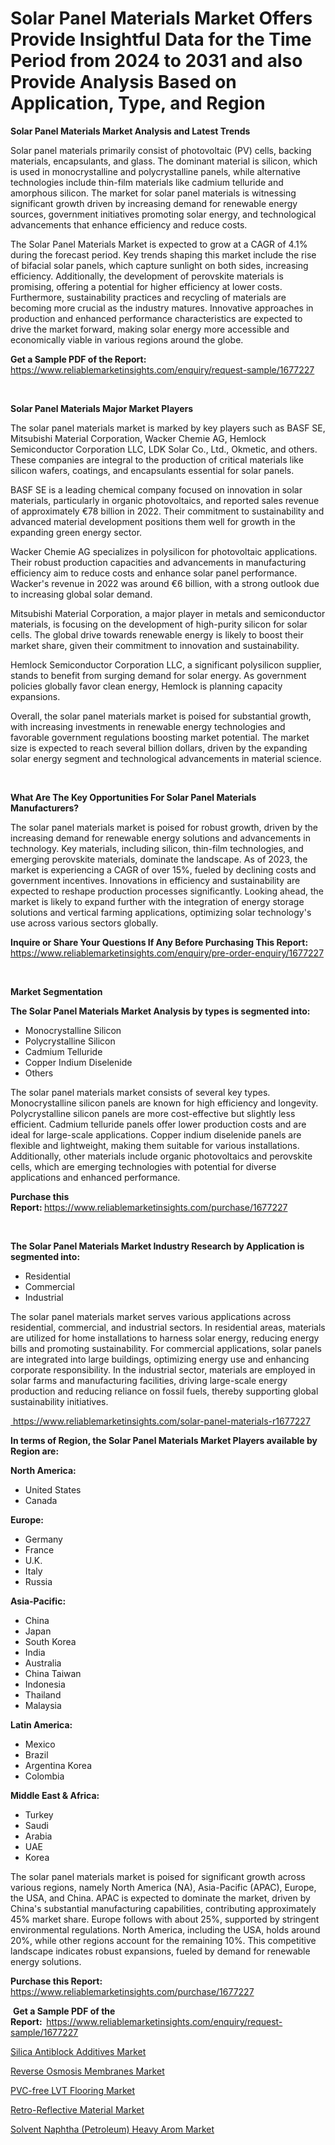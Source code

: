 <p><h1>Solar Panel Materials Market Offers Provide Insightful Data for the Time Period from 2024 to 2031 and also Provide Analysis Based on Application, Type, and Region</h1></p><p><strong>Solar Panel Materials Market Analysis and Latest Trends</strong></p>
<p><p>Solar panel materials primarily consist of photovoltaic (PV) cells, backing materials, encapsulants, and glass. The dominant material is silicon, which is used in monocrystalline and polycrystalline panels, while alternative technologies include thin-film materials like cadmium telluride and amorphous silicon. The market for solar panel materials is witnessing significant growth driven by increasing demand for renewable energy sources, government initiatives promoting solar energy, and technological advancements that enhance efficiency and reduce costs.</p><p>The Solar Panel Materials Market is expected to grow at a CAGR of 4.1% during the forecast period. Key trends shaping this market include the rise of bifacial solar panels, which capture sunlight on both sides, increasing efficiency. Additionally, the development of perovskite materials is promising, offering a potential for higher efficiency at lower costs. Furthermore, sustainability practices and recycling of materials are becoming more crucial as the industry matures. Innovative approaches in production and enhanced performance characteristics are expected to drive the market forward, making solar energy more accessible and economically viable in various regions around the globe.</p></p>
<p><strong>Get a Sample PDF of the Report:&nbsp;</strong> <a href="https://www.reliablemarketinsights.com/enquiry/request-sample/1677227?utm_campaign=1619&utm_medium=2&utm_source=Github&utm_content=ia&utm_term=13102024&utm_id=solar-panel-materials">https://www.reliablemarketinsights.com/enquiry/request-sample/1677227</a></p>
<p>&nbsp;</p>
<p><strong>Solar Panel Materials Major Market Players</strong></p>
<p><p>The solar panel materials market is marked by key players such as BASF SE, Mitsubishi Material Corporation, Wacker Chemie AG, Hemlock Semiconductor Corporation LLC, LDK Solar Co., Ltd., Okmetic, and others. These companies are integral to the production of critical materials like silicon wafers, coatings, and encapsulants essential for solar panels.</p><p>BASF SE is a leading chemical company focused on innovation in solar materials, particularly in organic photovoltaics, and reported sales revenue of approximately €78 billion in 2022. Their commitment to sustainability and advanced material development positions them well for growth in the expanding green energy sector.</p><p>Wacker Chemie AG specializes in polysilicon for photovoltaic applications. Their robust production capacities and advancements in manufacturing efficiency aim to reduce costs and enhance solar panel performance. Wacker's revenue in 2022 was around €6 billion, with a strong outlook due to increasing global solar demand.</p><p>Mitsubishi Material Corporation, a major player in metals and semiconductor materials, is focusing on the development of high-purity silicon for solar cells. The global drive towards renewable energy is likely to boost their market share, given their commitment to innovation and sustainability.</p><p>Hemlock Semiconductor Corporation LLC, a significant polysilicon supplier, stands to benefit from surging demand for solar energy. As government policies globally favor clean energy, Hemlock is planning capacity expansions.</p><p>Overall, the solar panel materials market is poised for substantial growth, with increasing investments in renewable energy technologies and favorable government regulations boosting market potential. The market size is expected to reach several billion dollars, driven by the expanding solar energy segment and technological advancements in material science.</p></p>
<p>&nbsp;</p>
<p><strong>What Are The Key Opportunities For Solar Panel Materials Manufacturers?</strong></p>
<p><p>The solar panel materials market is poised for robust growth, driven by the increasing demand for renewable energy solutions and advancements in technology. Key materials, including silicon, thin-film technologies, and emerging perovskite materials, dominate the landscape. As of 2023, the market is experiencing a CAGR of over 15%, fueled by declining costs and government incentives. Innovations in efficiency and sustainability are expected to reshape production processes significantly. Looking ahead, the market is likely to expand further with the integration of energy storage solutions and vertical farming applications, optimizing solar technology's use across various sectors globally.</p></p>
<p><strong>Inquire or Share Your Questions If Any Before Purchasing This Report:</strong> <a href="https://www.reliablemarketinsights.com/enquiry/pre-order-enquiry/1677227?utm_campaign=1619&utm_medium=2&utm_source=Github&utm_content=ia&utm_term=13102024&utm_id=solar-panel-materials">https://www.reliablemarketinsights.com/enquiry/pre-order-enquiry/1677227</a></p>
<p>&nbsp;</p>
<p><strong>Market Segmentation</strong></p>
<p><strong>The Solar Panel Materials Market Analysis by types is segmented into:</strong></p>
<p><ul><li>Monocrystalline Silicon</li><li>Polycrystalline Silicon</li><li>Cadmium Telluride</li><li>Copper Indium Diselenide</li><li>Others</li></ul></p>
<p><p>The solar panel materials market consists of several key types. Monocrystalline silicon panels are known for high efficiency and longevity. Polycrystalline silicon panels are more cost-effective but slightly less efficient. Cadmium telluride panels offer lower production costs and are ideal for large-scale applications. Copper indium diselenide panels are flexible and lightweight, making them suitable for various installations. Additionally, other materials include organic photovoltaics and perovskite cells, which are emerging technologies with potential for diverse applications and enhanced performance.</p></p>
<p><strong>Purchase this Report:&nbsp;</strong><a href="https://www.reliablemarketinsights.com/purchase/1677227?utm_campaign=1619&utm_medium=2&utm_source=Github&utm_content=ia&utm_term=13102024&utm_id=solar-panel-materials">https://www.reliablemarketinsights.com/purchase/1677227</a></p>
<p>&nbsp;</p>
<p><strong>The Solar Panel Materials Market Industry Research by Application is segmented into:</strong></p>
<p><ul><li>Residential</li><li>Commercial</li><li>Industrial</li></ul></p>
<p><p>The solar panel materials market serves various applications across residential, commercial, and industrial sectors. In residential areas, materials are utilized for home installations to harness solar energy, reducing energy bills and promoting sustainability. For commercial applications, solar panels are integrated into large buildings, optimizing energy use and enhancing corporate responsibility. In the industrial sector, materials are employed in solar farms and manufacturing facilities, driving large-scale energy production and reducing reliance on fossil fuels, thereby supporting global sustainability initiatives.</p></p>
<p><a href="https://www.reliablemarketinsights.com/solar-panel-materials-r1677227?utm_campaign=1619&utm_medium=2&utm_source=Github&utm_content=ia&utm_term=13102024&utm_id=solar-panel-materials">&nbsp;https://www.reliablemarketinsights.com/solar-panel-materials-r1677227</a></p>
<p><strong>In terms of Region, the Solar Panel Materials Market Players available by Region are:</strong></p>
<p>
    <p> <strong> North America: </strong>
        <ul>
            <li>United States</li>
            <li>Canada</li>
        </ul>
        </p> 
    <p> <strong> Europe: </strong>
        <ul>
            <li>Germany</li>
            <li>France</li>
            <li>U.K.</li>
            <li>Italy</li>
            <li>Russia</li>
        </ul>
        </p> 
    <p> <strong> Asia-Pacific: </strong>
        <ul>
            <li>China</li>
            <li>Japan</li>
            <li>South Korea</li>
            <li>India</li>
            <li>Australia</li>
            <li>China Taiwan</li>
            <li>Indonesia</li>
            <li>Thailand</li>
            <li>Malaysia</li>
        </ul>
        </p> 
    <p> <strong> Latin America: </strong>
        <ul>
            <li>Mexico</li>
            <li>Brazil</li>
            <li>Argentina Korea</li>
            <li>Colombia</li>
        </ul>
        </p> 
    <p> <strong> Middle East & Africa: </strong>
        <ul>
            <li>Turkey</li>
            <li>Saudi</li>
            <li>Arabia</li>
            <li>UAE</li>
            <li>Korea</li>
        </ul>
    </p>
    </p>
<p><p>The solar panel materials market is poised for significant growth across various regions, namely North America (NA), Asia-Pacific (APAC), Europe, the USA, and China. APAC is expected to dominate the market, driven by China's substantial manufacturing capabilities, contributing approximately 45% market share. Europe follows with about 25%, supported by stringent environmental regulations. North America, including the USA, holds around 20%, while other regions account for the remaining 10%. This competitive landscape indicates robust expansions, fueled by demand for renewable energy solutions.</p></p>
<p><strong>Purchase this Report: </strong><a href="https://www.reliablemarketinsights.com/purchase/1677227?utm_campaign=1619&utm_medium=2&utm_source=Github&utm_content=ia&utm_term=13102024&utm_id=solar-panel-materials">https://www.reliablemarketinsights.com/purchase/1677227</a></p>
<p>&nbsp;<strong>Get a Sample PDF of the Report:&nbsp;&nbsp;</strong><a href="https://www.reliablemarketinsights.com/enquiry/request-sample/1677227?utm_campaign=1619&utm_medium=2&utm_source=Github&utm_content=ia&utm_term=13102024&utm_id=solar-panel-materials">https://www.reliablemarketinsights.com/enquiry/request-sample/1677227</a></p>
<p><strong></strong></p>
<p><p><a href="https://www.linkedin.com/pulse/silica-antiblock-additives-market-revolution-2024-2031-trends-m3jtc?utm_campaign=1619&utm_medium=2&utm_source=Github&utm_content=ia&utm_term=13102024&utm_id=solar-panel-materials">Silica Antiblock Additives Market</a></p><p><a href="https://www.linkedin.com/pulse/reverse-osmosis-membranes-market-evolution-key-trends-regional-xtcuc?utm_campaign=1619&utm_medium=2&utm_source=Github&utm_content=ia&utm_term=13102024&utm_id=solar-panel-materials">Reverse Osmosis Membranes Market</a></p><p><a href="https://www.linkedin.com/pulse/global-pvc-free-lvt-flooring-market-analysis-key-trends-future-6y2kc?utm_campaign=1619&utm_medium=2&utm_source=Github&utm_content=ia&utm_term=13102024&utm_id=solar-panel-materials">PVC-free LVT Flooring Market</a></p><p><a href="https://www.linkedin.com/pulse/retro-reflective-material-market-trends-insights-type-application-5ufbc?utm_campaign=1619&utm_medium=2&utm_source=Github&utm_content=ia&utm_term=13102024&utm_id=solar-panel-materials">Retro-Reflective Material Market</a></p><p><a href="https://www.linkedin.com/pulse/insights-solvent-naphtha-petroleum-heavy-arom-market-size-which-kwxic?utm_campaign=1619&utm_medium=2&utm_source=Github&utm_content=ia&utm_term=13102024&utm_id=solar-panel-materials">Solvent Naphtha (Petroleum) Heavy Arom Market</a></p></p>